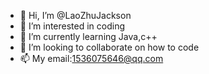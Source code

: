 - 👋 Hi, I’m @LaoZhuJackson
- 👀 I’m interested in coding
- 🌱 I’m currently learning Java,c++
- 💞️ I’m looking to collaborate on how to code
- 📫 My email:1536075646@qq.com

<!---
LaoZhuJackson/LaoZhuJackson is a ✨ special ✨ repository because its `README.md` (this file) appears on your GitHub profile.
You can click the Preview link to take a look at your changes.
--->
